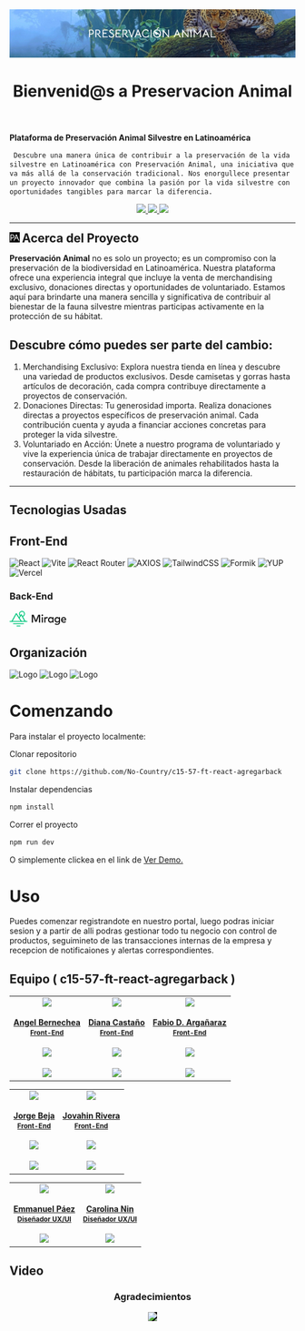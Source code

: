 <!-- PROJECT LOGO -->
<header align='center'>
  <a href="https://github.com/No-Country/c14-22-ft-java-react" target="_blank">
    <img src="./src/assets/BannerPA.png" alt="Banner">
  </a>
  <h1>Bienvenid@s a Preservacion Animal</h1>
</header>
<section id='intro'>
  <p>
    <strong>Plataforma de Preservación Animal Silvestre en Latinoamérica</strong>

     Descubre una manera única de contribuir a la preservación de la vida silvestre en Latinoamérica con Preservación Animal, una iniciativa que va más allá de la conservación tradicional. Nos enorgullece presentar un proyecto innovador que combina la pasión por la vida silvestre con oportunidades tangibles para marcar la diferencia.

  </p>
  <div align='center'>
    <a href="https://c15-57-ft-react-agregarback.vercel.app/" target="_blank">
      <img  src="https://img.shields.io/badge/VER_DEMO-3378FF?style=for-the-badge&logo=vercel&logoColor=%23343B4E"/>
    </a>
    <a href="https://www.figma.com/file/u0zUDwyfM5xFLVzLqtyrlr/No-Country" target="_blank">
      <img  src="https://img.shields.io/badge/VER_DISE%C3%91O-3378FF?style=for-the-badge&logo=figma&logoColor=%23343B4E"/>
    </a>
    <a href="https://github.com/No-Country/c15-57-ft-react-agregarback/issues" target="_blank">
      <img  src="https://img.shields.io/badge/REPORTAR_BUG-343B4E?style=for-the-badge"/>
    </a>
  </div>
</section>
<hr><!-- ABOUT THE PROJECT -->
<section>
  <img src="./public/logo.svg" width="18px">
  <h2 style='display:inline'>Acerca del Proyecto</h2>
  <p><strong>Preservación Animal</strong> no es solo un proyecto; es un compromiso con la preservación de la biodiversidad en Latinoamérica. Nuestra plataforma ofrece una experiencia integral que incluye la venta de merchandising exclusivo, donaciones directas y oportunidades de voluntariado. Estamos aquí para brindarte una manera sencilla y significativa de contribuir al bienestar de la fauna silvestre mientras participas activamente en la protección de su hábitat.
  </p>

  <h2>Descubre cómo puedes ser parte del cambio:</h2>

  <ol>
    <li>Merchandising Exclusivo:
    Explora nuestra tienda en línea y descubre una variedad de productos exclusivos. Desde camisetas y gorras hasta artículos de decoración, cada compra contribuye directamente a proyectos de conservación.
    <li>Donaciones Directas:
      Tu generosidad importa. Realiza donaciones directas a proyectos específicos de preservación animal. Cada contribución cuenta y ayuda a financiar acciones concretas para proteger la vida silvestre.
    <li>Voluntariado en Acción:
    Únete a nuestro programa de voluntariado y vive la experiencia única de trabajar directamente en proyectos de conservación. Desde la liberación de animales rehabilitados hasta la restauración de hábitats, tu participación marca la diferencia.
  </ol>
</section>
<hr><!-- TECH STACK -->
<section id='tech-stack'>
  <h1> Tecnologias Usadas </h1>
  <h2>Front-End</h2>

![React](https://img.shields.io/static/v1?style=for-the-badge&message=React&color=222222&logo=React&logoColor=61DAFB&label=)
![Vite](https://img.shields.io/badge/vite-%23646CFF.svg?style=for-the-badge&logo=vite&logoColor=white)
![React Router](https://img.shields.io/badge/React_Router-CA4245?style=for-the-badge&logo=react-router&logoColor=white)
![AXIOS](https://img.shields.io/badge/AXIOS-%235A29E4?style=for-the-badge&logo=axios)
![TailwindCSS](https://img.shields.io/badge/tailwindcss-%2338B2AC.svg?style=for-the-badge&logo=tailwind-css&logoColor=white)
![Formik](https://img.shields.io/badge/FORMIK-172B4D?style=for-the-badge)
![YUP](https://img.shields.io/badge/YUP-000?style=for-the-badge)
![Vercel](https://img.shields.io/static/v1?style=for-the-badge&message=Vercel&color=000000&logo=Vercel&logoColor=FFFFFF&label=)

<h3>Back-End</h3>
  <svg viewBox="0 0 249 69" style='width:100px'><g id="logo-and-name_svg__logo-and-name_svg__Logo-5" stroke="none" stroke-width="1" fill="none" fill-rule="evenodd"><g id="logo-and-name_svg__logo-and-name_svg__Logo-1" transform="translate(-860.000000, -628.000000)"><g id="logo-and-name_svg__logo-and-name_svg__Group-2" transform="translate(862.000000, 628.125000)"><path d="M-2.84217094e-14,45.956 L74.724,45.956" id="logo-and-name_svg__logo-and-name_svg__Path" stroke="#05C77E" stroke-width="4" stroke-linecap="round" stroke-linejoin="round"></path><path d="M15.346,55.956 L59.377,55.956" id="logo-and-name_svg__logo-and-name_svg__Path" stroke="#05C77E" stroke-width="3.9937" stroke-linecap="round" stroke-linejoin="round"></path><path d="M30.694,65.956 L44.029,65.956" id="logo-and-name_svg__logo-and-name_svg__Path" stroke="#05C77E" stroke-width="4" stroke-linecap="round" stroke-linejoin="round"></path><polyline id="logo-and-name_svg__logo-and-name_svg__Path" stroke="#05C77E" stroke-width="4" stroke-linecap="round" stroke-linejoin="round" fill-rule="nonzero" points="40.066 30.581 49.661 16.128 66.376 45.956"></polyline><path d="M52.661,-1.77635684e-15 C59.8440155,-1.77635684e-15 65.667,5.82298454 65.667,13.006 C65.667,18.6437838 62.0798555,23.4437451 57.0634462,25.2480043 L55.1941169,21.9111027 C59.0746424,20.8093965 61.917,17.2396323 61.917,13.006 C61.917,7.89405236 57.7729476,3.75 52.661,3.75 C47.5490524,3.75 43.405,7.89405236 43.405,13.006 C43.405,15.2129486 44.1773904,17.2394958 45.4665957,18.8300659 L43.3230653,22.0591357 C41.0526191,19.7177165 39.655,16.525074 39.655,13.006 C39.655,5.82298454 45.4779845,-1.77635684e-15 52.661,-1.77635684e-15 Z" id="logo-and-name_svg__logo-and-name_svg__Combined-Shape" fill="#05C77E" fill-rule="nonzero"></path><polyline id="logo-and-name_svg__logo-and-name_svg__Path" stroke="#05C77E" stroke-width="4" stroke-linecap="round" stroke-linejoin="round" points="8.348 45.956 27.588 11.742 49.918 45.956"></polyline><path d="M206.577,26.731 C209.992,26.732 212.645,27.935 214.414,30.171 L214.414,27.346 L219.573,27.346 L219.573,49.235 C219.573,56.63 214.807,61.174 206.946,61.174 C203.433,61.174 199.576,60.216 197.095,58.447 L198.962,54.099 C201.345,55.548 204.072,56.482 206.946,56.482 C211.761,56.482 214.414,53.829 214.414,49.456 L214.414,47.564 C212.645,49.824 209.992,51.003 206.577,51.003 C201.197,51.003 195.67,46.482 195.67,38.867 C195.67,31.252 201.197,26.731 206.577,26.731 Z M178.738,26.732 C182.079,26.732 184.511,28.107 186.133,30.196 L186.133,27.346 L191.268,27.346 L191.268,50.881 L186.133,50.881 L186.133,48.056 C184.512,50.144 182.08,51.495 178.738,51.495 C172.155,51.495 166.971,46.311 166.971,39.113 C166.971,31.915 172.155,26.732 178.738,26.732 Z M235.692,26.733 C242.277,26.732 246.797,31.744 246.821,39.089 C246.821,39.752 246.772,40.416 246.723,41.005 L229.33,41.005 C230.018,45.231 232.99,47 236.331,47 C238.689,47 241.195,46.066 243.136,44.519 L245.691,48.18 C242.816,50.637 239.574,51.496 236.012,51.496 C228.961,51.496 223.974,46.582 223.974,39.114 C223.974,31.744 228.765,26.733 235.692,26.733 Z M103.996,16.487 L113.995,41.054 L123.994,16.487 L132.519,16.487 L132.519,50.881 L126.966,50.881 L126.966,22.58 L116.918,47.515 L111.071,47.515 L101.023,22.85 L101.023,50.881 L95.471,50.881 L95.471,16.487 L103.996,16.487 Z M144.415,27.346 L144.415,50.881 L139.256,50.881 L139.256,27.346 L144.415,27.346 Z M162.424,26.732 C163.996,26.732 165.2,26.928 166.379,27.395 L165.151,32.48 C164.07,31.915 162.498,31.62 161.245,31.62 C157.977,31.62 155.644,33.929 155.644,37.933 L155.644,50.88 L150.509,50.88 L150.509,27.346 L155.594,27.346 L155.594,29.999 C157.142,27.764 159.549,26.732 162.424,26.732 Z M179.353,31.571 C174.931,31.571 172.253,34.986 172.253,39.113 C172.253,43.24 174.931,46.655 179.353,46.655 C183.603,46.655 186.453,43.412 186.453,39.113 C186.453,34.814 183.603,31.571 179.353,31.571 Z M207.903,31.5719998 C203.555,31.571 200.951,34.888 200.951,38.868 C200.951,42.824 203.555,46.164 207.903,46.164 C212.055,46.164 214.856,42.995 214.856,38.868 C214.856,34.741 212.055,31.5719998 207.903,31.5719998 Z M235.594,31.301 C231.934,31.301 229.895,33.66 229.355,37.099 L241.564,37.099 C240.999,33.438 238.862,31.301 235.594,31.301 Z M141.81,15.578 C143.849,15.578 145.446,17.175 145.446,19.214 C145.446,21.253 143.849,22.801 141.81,22.801 C139.771,22.801 138.223,21.253 138.223,19.214 C138.223,17.175 139.771,15.578 141.81,15.578 Z" id="logo-and-name_svg__logo-and-name_svg__Combined-Shape" fill="currentColor" fill-rule="nonzero"></path></g></g></g></svg>

  <h2> Organización </h2>
  <img src="https://cdn.jsdelivr.net/gh/devicons/devicon/icons/figma/figma-original.svg" alt="Logo" width="60" height="60">
  <img src="https://cdn.jsdelivr.net/gh/devicons/devicon/icons/slack/slack-original.svg" alt="Logo" width="60" height="60">
  <img src="https://img.icons8.com/color/480/discord-new-logo.png" alt="Logo" width="60" height="60">
</section>
<!-- GETTING STARTED -->
<h1> Comenzando </h1>

Para instalar el proyecto localmente:

Clonar repositorio

```sh
git clone https://github.com/No-Country/c15-57-ft-react-agregarback
```

Instalar dependencias

```sh
npm install
```

Correr el proyecto

```sh
npm run dev
```

O simplemente clickea en el link de
<a href="https://c15-57-ft-react-agregarback.vercel.app/" target="_blank">Ver Demo.</a>

<!-- USAGE EXAMPLES -->
<h1> Uso </h1>

<p>Puedes comenzar registrandote en nuestro portal, luego podras iniciar sesion y a partir de alli podras gestionar todo tu negocio con control de productos, seguimineto de las transacciones internas de la empresa y recepcion de notificaiones y alertas correspondientes.</p>

<!-- TEAMS -->

<h2> Equipo ( c15-57-ft-react-agregarback ) </h2>

<table align='center'>
  <tr>
    <td align='center'>
      <div >
        <a href="https://github.com/54albert54" target="_blank" rel="author">
          <img width="110" src="https://avatars.githubusercontent.com/u/126289455?v=4"/>
        </a>
        <a href="https://github.com/54albert54" target="_blank" rel="author">
          <h4 style="margin-top: 1rem;">Angel Bernechea</br><small>Front-End</small></h4>
        </a>
        <div style='display: flex; flex-direction: column'>
        <a href="https://github.com/54albert54" target="_blank">
          <img style='width:8rem' src="https://img.shields.io/static/v1?style=for-the-badge&message=GitHub&color=172B4D&logo=GitHub&logoColor=FFFFFF&label="/>
        </a>
          <br>
        <a href="https://www.linkedin.com/in/angel-bernechea/" target="_blank">
          <img style='width:8rem' src="https://img.shields.io/badge/linkedin%20-%230077B5.svg?&style=for-the-badge&logo=linkedin&logoColor=white"/>
        </a>
        </div>
      </div>
    </td>
    <td align='center'>
      <div >
        <a href="https://github.com/Natsumychan" target="_blank" rel="author">
          <img width="110" src="https://avatars.githubusercontent.com/u/94393112?v=4"/>
        </a>
        <a href="https://github.com/Natsumychan" target="_blank" rel="author">
          <h4 style="margin-top: 1rem;">Diana Castaño</br><small>Front-End</small></h4>
        </a>
        <div style='display: flex; flex-direction: column'>
        <a href="https://github.com/Natsumychan" target="_blank">
          <img style='width:8rem' src="https://img.shields.io/static/v1?style=for-the-badge&message=GitHub&color=172B4D&logo=GitHub&logoColor=FFFFFF&label="/>
        </a>
          <br>
        <a href="https://www.linkedin.com/in/diana-castaño-zapata-aba84284/" target="_blank">
          <img style='width:8rem' src="https://img.shields.io/badge/linkedin%20-%230077B5.svg?&style=for-the-badge&logo=linkedin&logoColor=white"/>
        </a>
        </div>
      </div>
    </td>
    <td align='center'>
      <div >
        <a href="https://github.com/FabioDrizZt" target="_blank" rel="author">
          <img width="110" src="https://avatars.githubusercontent.com/u/12085182?v=4"/>
        </a>
        <a href="https://github.com/FabioDrizZt" target="_blank" rel="author">
          <h4 style="margin-top: 1rem;">Fabio D. Argañaraz</br><small>Front-End</small></h4>
        </a>
        <div style='display: flex; flex-direction: column'>
        <a href="https://github.com/FabioDrizZt" target="_blank">
          <img style='width:8rem' src="https://img.shields.io/static/v1?style=for-the-badge&message=GitHub&color=172B4D&logo=GitHub&logoColor=FFFFFF&label="/>
        </a>
          <br>
        <a href="https://www.linkedin.com/in/fabiodrizzt/" target="_blank">
          <img style='width:8rem' src="https://img.shields.io/badge/linkedin%20-%230077B5.svg?&style=for-the-badge&logo=linkedin&logoColor=white"/>
        </a>
        </div>
      </div>
    </td>
  </tr>
  </table>

<table align='center'>
  <tr>
    <td align='center'>
      <div >
        <a href="https://github.com/JornabeDV" target="_blank" rel="author">
          <img width="110" src="https://avatars.githubusercontent.com/u/103864663?v=4"/>
        </a>
        <a href="https://github.com/JornabeDV" target="_blank" rel="author">
          <h4 style="margin-top: 1rem;">Jorge Beja</br><small>Front-End</small></h4>
        </a>
        <div style='display: flex; flex-direction: column'>
        <a href="https://github.com/JornabeDV" target="_blank">
          <img style='width:8rem' src="https://img.shields.io/static/v1?style=for-the-badge&message=GitHub&color=172B4D&logo=GitHub&logoColor=FFFFFF&label="/>
        </a>
          <br>
          <a href="https://www.linkedin.com/in/jorge-nahuel-beja-rosa/" target="_blank">
          <img style='width:8rem' src="https://img.shields.io/badge/linkedin%20-%230077B5.svg?&style=for-the-badge&logo=linkedin&logoColor=white"/>
        </a>
        </div>
      </div>
    </td>
    <td align='center'>
      <div >
        <a href="https://github.com/JRIVERADDIAZ" target="_blank" rel="author">
          <img width="110" src="https://avatars.githubusercontent.com/u/67973899?v=4"/>
        </a>
        <a href="https://github.com/JRIVERADDIAZ" target="_blank" rel="author">
          <h4 style="margin-top: 1rem;">Jovahin Rivera</br><small>Front-End</small></h4>
        </a>
        <div style='display: flex; flex-direction: column'>
        <a href="https://github.com/JRIVERADDIAZ" target="_blank">
          <img style='width:8rem' src="https://img.shields.io/static/v1?style=for-the-badge&message=GitHub&color=172B4D&logo=GitHub&logoColor=FFFFFF&label="/>
        </a>
          <br>
        <a href="https://www.linkedin.com/in/jovahin-abraham-rivera-diaz-8559bb110/" target="_blank">
          <img style='width:8rem' src="https://img.shields.io/badge/linkedin%20-%230077B5.svg?&style=for-the-badge&logo=linkedin&logoColor=white"/>
        </a>
        </div>
      </div>
    </td>

  </tr>
  </table>

<table align='center'>
  <tr>
    <td align='center'>
      <div >
        <a href="https://www.linkedin.com/in/emmanuel-páez-620692215" target="_blank" rel="author">
          <img width="110" src="https://cdn.discordapp.com/avatars/362665822071554048/df82fed7376a20ae8faf58369b31c627.webp?size=128"/>
        </a>
        <a href="https://www.linkedin.com/in/emmanuel-páez-620692215" target="_blank" rel="author">
          <h4 style="margin-top: 1rem;">Emmanuel Páez</br><small>Diseñador UX/UI</small></h4>
        </a>
        <div style='display: flex; flex-direction: column'>
        <a href="https://www.linkedin.com/in/emmanuel-páez-620692215" target="_blank">
          <img style='width:8rem' src="https://img.shields.io/badge/linkedin%20-%230077B5.svg?&style=for-the-badge&logo=linkedin&logoColor=white"/>
        </a>
        </div>
      </div>
    </td>
    <td align='center'>
      <div >
        <a href="https://www.linkedin.com/in/carolinanin-uxuidesign" target="_blank" rel="author">
          <img width="110" src="https://media.licdn.com/dms/image/D5603AQEDvJ1muPIyCw/profile-displayphoto-shrink_800_800/0/1689954182213?e=1706745600&v=beta&t=aHuSeZ8rKAZVVxQAkSBLDZvx5c83LEir1Sv3MWIlQgo"/>
        </a>
        <a href="https://www.linkedin.com/in/carolinanin-uxuidesign" target="_blank" rel="author">
          <h4 style="margin-top: 1rem;">Carolina Nin</br><small>Diseñador UX/UI</small></h4>
        </a>
        <div style='display: flex; flex-direction: column'>
        <a href="https://www.linkedin.com/in/carolinanin-uxuidesign" target="_blank">
          <img style='width:8rem' src="https://img.shields.io/badge/linkedin%20-%230077B5.svg?&style=for-the-badge&logo=linkedin&logoColor=white"/>
        </a>
        </div>
      </div>
    </td>
  </tr>
</table>

<!-- Video -->
<h2> Video </h2>

<!-- ACKNOWLEDGMENTS -->

<div align='center'>
  <h3>Agradecimientos</h3>
  <a href="https://www.nocountry.tech/" target="_blank">
    <img style='background-color:black;' src="https://encrypted-tbn0.gstatic.com/images?q=tbn:ANd9GcQsukYB3HL90LSwYv_RIR2O2OlCV8Sbkx2eNHv8nRvOu8L16FxLQ0nPzY02wQ_BJOfQZw&usqp=CAU" width="200">
  </a>
</div>
